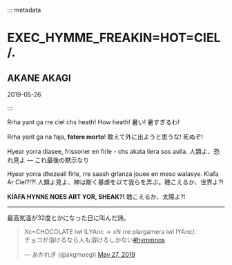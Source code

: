 ::: metadata

# EXEC_HYMME_FREAKIN=HOT=CIEL/.

## AKANE AKAGI

2019-05-26

:::

Rrha yant ga rre ciel chs heath! How heath!
暑い! 暑すぎるわ!

Rrha yant ga na faja, **fatere morto**!
敢えて外に出ようと思うな! 死ぬぞ!

Hyear yorra diasee, frissoner en firle - chs akata liera sos aulla.
人類よ、恐れ見よ ― これ最後の黙示なり

Hyear yorra dhezeall firle,
rre saash grlanza jouee en meso walasye. Kiafa Ar Ciel?!?!
人類よ見よ、神は斯く暴虐を以て我らを弄ぶ。聴こえるか、世界よ?!

**KIAFA HYNNE NOES ART YOR, SHEAK?!**
聴こえるか、太陽よ?!

----

最高気温が32度とかになった日に叫んだ詩。

<blockquote class="twitter-tweet"><p lang="ja" dir="ltr">Xc=CHOCOLATE iwl lLYAnc -&gt; xN rre plargamera iwl lYAnc/.<br>チョコが溶けるなら人も溶けるしかない<a href="https://twitter.com/hashtag/hymmnos?src=hash&amp;ref_src=twsrc%5Etfw">#hymmnos</a></p>&mdash; あかれぎ (@akgmoegi) <a href="https://twitter.com/akgmoegi/status/1132994529634603009?ref_src=twsrc%5Etfw">May 27, 2019</a></blockquote> <script async src="https://platform.twitter.com/widgets.js" charset="utf-8"></script>
